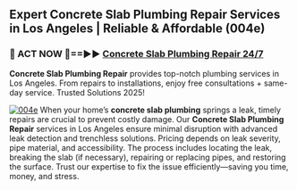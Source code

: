 ## Expert Concrete Slab Plumbing Repair Services in Los Angeles | Reliable & Affordable (004e)  

<h3>🚿 ACT NOW 🌟==►► <a href="https://tinyurl.com/2ne6vx2x" rel="nofollow">Concrete Slab Plumbing Repair 24/7</a></h3>

**Concrete Slab Plumbing Repair** provides top-notch plumbing services in Los Angeles. From repairs to installations, enjoy free consultations + same-day service. Trusted Solutions 2025!

[![004e](https://i.imgur.com/4PFF4AK.jpeg)](https://tinyurl.com/2ne6vx2x)
When your home’s **concrete slab plumbing** springs a leak, timely repairs are crucial to prevent costly damage. Our **Concrete Slab Plumbing Repair** services in Los Angeles ensure minimal disruption with advanced leak detection and trenchless solutions. Pricing depends on leak severity, pipe material, and accessibility. The process includes locating the leak, breaking the slab (if necessary), repairing or replacing pipes, and restoring the surface. Trust our expertise to fix the issue efficiently—saving you time, money, and stress.